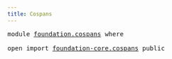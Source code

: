 ```yaml
---
title: Cospans
---
```


<pre class="Agda"><a id="33" class="Keyword">module</a> <a id="40" href="foundation.cospans.html" class="Module">foundation.cospans</a> <a id="59" class="Keyword">where</a>

<a id="66" class="Keyword">open</a> <a id="71" class="Keyword">import</a> <a id="78" href="foundation-core.cospans.html" class="Module">foundation-core.cospans</a> <a id="102" class="Keyword">public</a>
</pre>